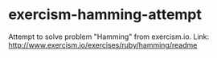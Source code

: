 # exercism-hamming-attempt
Attempt to solve problem "Hamming" from exercism.io. Link: http://www.exercism.io/exercises/ruby/hamming/readme
